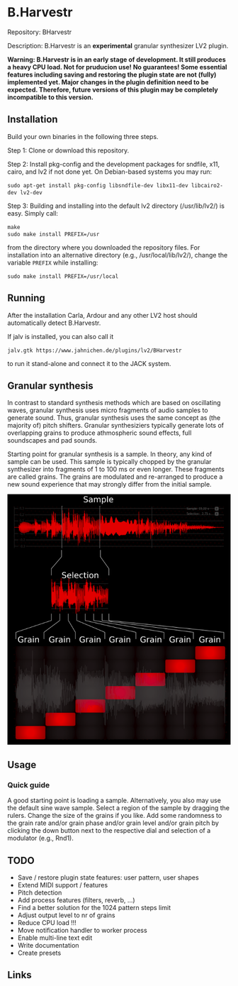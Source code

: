 # B.Harvestr
Repository: BHarvestr

Description: B.Harvestr is an **experimental** granular synthesizer LV2 plugin.

**Warning: B.Harvestr is in an early stage of development. It still produces a heavy CPU load.
Not for pruducion use! No guarantees! Some essential features including saving and restoring
the plugin state are not (fully) implemented yet. Major changes in the plugin definition need
to be expected. Therefore, future versions of this plugin may be completely incompatible to
this version.**


## Installation

Build your own binaries in the following three steps.

Step 1: Clone or download this repository.

Step 2: Install pkg-config and the development packages for sndfile, x11, cairo, and lv2 if not
done yet. On Debian-based systems you may run:
```
sudo apt-get install pkg-config libsndfile-dev libx11-dev libcairo2-dev lv2-dev
```

Step 3: Building and installing into the default lv2 directory (/usr/lib/lv2/) is easy. Simply call:
```
make
sudo make install PREFIX=/usr
```
from the directory where you downloaded the repository files. For installation into an
alternative directory (e.g., /usr/local/lib/lv2/), change the variable `PREFIX` while installing:

```
sudo make install PREFIX=/usr/local
```

## Running

After the installation Carla, Ardour and any other LV2 host should automatically detect B.Harvestr.

If jalv is installed, you can also call it
```
jalv.gtk https://www.jahnichen.de/plugins/lv2/BHarvestr
```
to run it stand-alone and connect it to the JACK system.


## Granular synthesis

In contrast to standard synthesis methods which are based on oscillating waves, granular synthesis
uses micro fragments of audio samples to generate sound. Thus, granular synthesis uses the same concept
as (the majority of) pitch shifters. Granular synthesiziers typically generate lots of overlapping
grains to produce athmospheric sound effects, full soundscapes and pad sounds.

Starting point for granular synthesis is a sample. In theory, any kind of sample can be used. This sample
is typically chopped by the granular synthesizer into fragments of 1 to 100 ms or even longer. These
fragments are called grains. The grains are modulated and re-arranged to produce a new sound experience
that may strongly differ from the initial sample.

![grains](https://raw.githubusercontent.com/sjaehn/BHarvestr/master/doc/grains.png "Concept of granular synthesis in B.Harvestr")


## Usage

### Quick guide

A good starting point is loading a sample. Alternatively, you also may use the default sine wave sample.
Select a region of the sample by dragging the rulers. Change the size of the grains if you like. Add some
randomness to the grain rate and/or grain phase and/or grain level and/or grain pitch by clicking the down
button next to the respective dial and selection of a modulator (e.g., Rnd1).


## TODO

* Save / restore plugin state features: user pattern, user shapes
* Extend MIDI support / features
* Pitch detection
* Add process features (filters, reverb, ...)
* Find a better solution for the 1024 pattern steps limit
* Adjust output level to nr of grains
* Reduce CPU load !!!
* Move notification handler to worker process
* Enable multi-line text edit
* Write documentation
* Create presets


## Links
